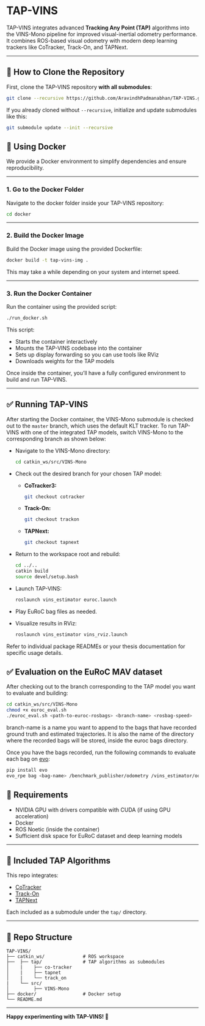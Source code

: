 # TAP-VINS

TAP-VINS integrates advanced **Tracking Any Point (TAP)** algorithms into the VINS-Mono pipeline for improved visual-inertial odometry performance. It combines ROS-based visual odometry with modern deep learning trackers like CoTracker, Track-On, and TAPNext.

---

## 🚀 How to Clone the Repository

First, clone the TAP-VINS repository **with all submodules**:

```bash
git clone --recursive https://github.com/AravindhPadmanabhan/TAP-VINS.git
```

If you already cloned without `--recursive`, initialize and update submodules like this:

```bash
git submodule update --init --recursive
```

## 🐳 Using Docker

We provide a Docker environment to simplify dependencies and ensure reproducibility.

---

### 1. Go to the Docker Folder

Navigate to the docker folder inside your TAP-VINS repository:

```bash
cd docker
```

---

### 2. Build the Docker Image

Build the Docker image using the provided Dockerfile:

```bash
docker build -t tap-vins-img .
```

This may take a while depending on your system and internet speed.

---

### 3. Run the Docker Container

Run the container using the provided script:

```bash
./run_docker.sh
```

This script:

- Starts the container interactively
- Mounts the TAP-VINS codebase into the container
- Sets up display forwarding so you can use tools like RViz
- Downloads weights for the TAP models

Once inside the container, you’ll have a fully configured environment to build and run TAP-VINS.

---

## ✅ Running TAP-VINS

After starting the Docker container, the VINS-Mono submodule is checked out to the `master` branch, which uses the default KLT tracker. To run TAP-VINS with one of the integrated TAP models, switch VINS-Mono to the corresponding branch as shown below:

- Navigate to the VINS-Mono directory:

  ```bash
  cd catkin_ws/src/VINS-Mono
  ```

- Check out the desired branch for your chosen TAP model:

  - **CoTracker3:**

    ```bash
    git checkout cotracker
    ```

  - **Track-On:**

    ```bash
    git checkout trackon
    ```

  - **TAPNext:**

    ```bash
    git checkout tapnext
    ```

- Return to the workspace root and rebuild:

  ```bash
  cd ../..
  catkin build
  source devel/setup.bash
  ```

- Launch TAP-VINS:

  ```bash
  roslaunch vins_estimator euroc.launch
  ```

- Play EuRoC bag files as needed.

- Visualize results in RViz:

  ```bash
  roslaunch vins_estimator vins_rviz.launch
  ```

Refer to individual package READMEs or your thesis documentation for specific usage details.

## ✅ Evaluation on the EuRoC MAV dataset
After checking out to the branch corresponding to the TAP model you want to evaluate and building:
  ```bash
  cd catkin_ws/src/VINS-Mono
  chmod +x euroc_eval.sh
  ./euroc_eval.sh <path-to-euroc-rosbags> <branch-name> <rosbag-speed>
  ```
branch-name is a name you want to append to the bags that have recorded ground truth and estimated trajectories. It is also the name of the directory where the recorded bags will be stored, inside the euroc bags directory.

Once you have the bags recorded, run the following commands to evaluate each bag on [evo](https://github.com/MichaelGrupp/evo):
 ```bash
 pip install evo
 evo_rpe bag <bag-name> /benchmark_publisher/odometry /vins_estimator/odometry -a -d 1 -u m
 ```

## 📝 Requirements

- NVIDIA GPU with drivers compatible with CUDA (if using GPU acceleration)
- Docker
- ROS Noetic (inside the container)
- Sufficient disk space for EuRoC dataset and deep learning models

---

## 🧩 Included TAP Algorithms

This repo integrates:

- [CoTracker](https://github.com/AravindhPadmanabhan/co-tracker)
- [Track-On](https://github.com/AravindhPadmanabhan/track_on)
- [TAPNext](https://github.com/AravindhPadmanabhan/tapnet)

Each included as a submodule under the `tap/` directory.

---

## 📂 Repo Structure

```
TAP-VINS/
├── catkin_ws/              # ROS workspace
├──  ├── tap/               # TAP algorithms as submodules
│    |    ├── co-tracker
│    |    ├── tapnet
│    |    └── track_on
|    └── src/               
│         ├── VINS-Mono
├── docker/                 # Docker setup
└── README.md
```

---

**Happy experimenting with TAP-VINS! 🚀**
